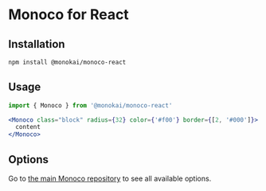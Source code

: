 # Monoco for React

## Installation

```sh
npm install @monokai/monoco-react
```

## Usage

```jsx
import { Monoco } from '@monokai/monoco-react'

<Monoco class="block" radius={32} color={'#f00'} border={[2, '#000']}>
  content
</Monoco>
```

## Options

Go to [the main Monoco repository](https://github.com/monokai/monoco) to see all available options.
